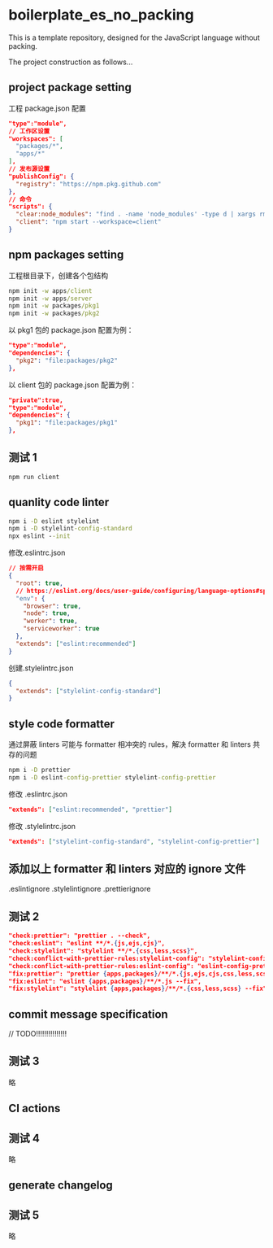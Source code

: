 # boilerplate_es_no_packing

This is a template repository, designed for the JavaScript language without packing.

The project construction as follows...

## project package setting

工程 package.json 配置

```json
"type":"module",
// 工作区设置
"workspaces": [
  "packages/*",
  "apps/*"
],
// 发布源设置
"publishConfig": {
  "registry": "https://npm.pkg.github.com"
},
// 命令
"scripts": {
  "clear:node_modules": "find . -name 'node_modules' -type d | xargs rm -rf",
  "client": "npm start --workspace=client"
}
```

## npm packages setting

工程根目录下，创建各个包结构

```cmd
npm init -w apps/client
npm init -w apps/server
npm init -w packages/pkg1
npm init -w packages/pkg2
```

以 pkg1 包的 package.json 配置为例：

```json
"type":"module",
"dependencies": {
  "pkg2": "file:packages/pkg2"
},
```

以 client 包的 package.json 配置为例：

```json
"private":true,
"type":"module",
"dependencies": {
  "pkg1": "file:packages/pkg1"
},
```

## 测试 1

```cmd
npm run client
```

## quanlity code linter

```cmd
npm i -D eslint stylelint
npm i -D stylelint-config-standard
npx eslint --init
```

修改.eslintrc.json

```json
// 按需开启
{
  "root": true,
  // https://eslint.org/docs/user-guide/configuring/language-options#specifying-environments
  "env": {
    "browser": true,
    "node": true,
    "worker": true,
    "serviceworker": true
  },
  "extends": ["eslint:recommended"]
}
```

创建.stylelintrc.json

```json
{
  "extends": ["stylelint-config-standard"]
}
```

## style code formatter

通过屏蔽 linters 可能与 formatter 相冲突的 rules，解决 formatter 和 linters 共存的问题

```cmd
npm i -D prettier
npm i -D eslint-config-prettier stylelint-config-prettier
```

修改 .eslintrc.json

```json
"extends": ["eslint:recommended", "prettier"]
```

修改 .stylelintrc.json

```json
"extends": ["stylelint-config-standard", "stylelint-config-prettier"]
```

## 添加以上 formatter 和 linters 对应的 ignore 文件

.eslintignore
.stylelintignore
.prettierignore

## 测试 2

```json
"check:prettier": "prettier . --check",
"check:eslint": "eslint **/*.{js,ejs,cjs}",
"check:stylelint": "stylelint **/*.{css,less,scss}",
"check:conflict-with-prettier-rules:stylelint-config": "stylelint-config-prettier-check",
"check:conflict-with-prettier-rules:eslint-config": "eslint-config-prettier **/*.js",
"fix:prettier": "prettier {apps,packages}/**/*.{js,ejs,cjs,css,less,scss,md,json} --write",
"fix:eslint": "eslint {apps,packages}/**/*.js --fix",
"fix:stylelint": "stylelint {apps,packages}/**/*.{css,less,scss} --fix",
```

## commit message specification

// TODO!!!!!!!!!!!!!!!

## 测试 3

略

## CI actions

## 测试 4

略

## generate changelog

## 测试 5

略
